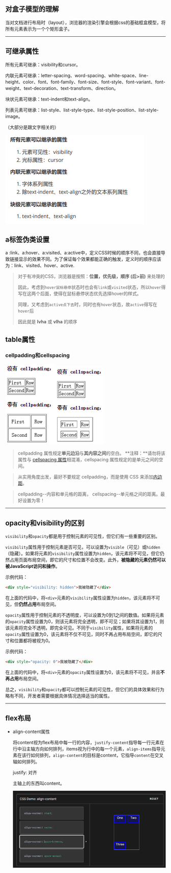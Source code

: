 ## 对盒子模型的理解

当对文档进行布局时（layout），浏览器的渲染引擎会根据css的基础框盒模型，将所有元素表示为一个个矩形盒子。

---

## 可继承属性

所有元素可继承：visibility和cursor。

内联元素可继承：letter-spacing、word-spacing、white-space、line-height、color、font、font-family、font-size、font-style、font-variant、font-weight、text-decoration、text-transform、direction。 

块状元素可继承：text-indent和text-align。 

列表元素可继承：list-style、list-style-type、list-style-position、list-style-image。

（大部分是跟文字相关的）

![image-20230214111217763](assets/image-20230214111217763.png)

## a标签伪类设置

a :link、a:hover、a:visited、a:active中，定义CSS时候的顺序不同，也会直接导致链接显示的效果不同。为了保证每个效果都能正确的触发，定义时的顺序应该为：link、visited、hover、active.

> 对于有冲突的CSS，浏览器是按照：**位置，优先级，顺序 (后>前)** 来处理的
>
> 因此，考虑到`hover鼠标悬停`状态时也会有`link`或`visited`状态，所以`hover`得写在这两个后面，使得在鼠标悬停状态优先选择hover的样式。
>
> 同理，又考虑到`active点下去`时，同时也有`hover`状态，故`active`得写在`hover`后 
>
> 因此就是 **lvha** 或 **vlha** 的顺序

## table属性

### cellpadding和cellspacing

![img](assets/6150436_1469437565689_9AB217826D523CFA52B15130EFC68A40.png)![img](assets/6150436_1469437584131_4CF2CABF79BAAD901F68C39E7397B719.png)

> cellpadding 属性规定**单元边沿**与**其内容之间**的空白。 
> **注释：**请勿将该属性与 [cellspacing   属性](http://www.w3school.com.cn/tags/att_table_cellspacing.asp)相混淆，cellspacing 属性规定的是单元之间的空间。 

>  从实用角度出发，最好不要规定 cellpadding，而是使用 CSS 来添加[内边距](https://hd.nowcoder.com/link.html?target=http://www.w3school.com.cn/css/css_padding.asp)。

> cellpadding--内容和单元格的距离， cellspacing--单元格之间的距离。最好设置为零！

---

## opacity和visibility的区别

`visibility`和`opacity`都是用于控制元素的可见性，但它们有一些重要的区别。

`visibility`属性用于控制元素是否可见，可以设置为`visible`（可见）或`hidden`（隐藏）。如果将元素的`visibility`属性设置为`hidden`，该元素将不可见，但它仍然占用页面布局空间，即它的尺寸和位置不会改变。此外，**被隐藏的元素仍然可以被JavaScript访问和操作**。

示例代码：

```html
<div style="visibility: hidden">我被隐藏了</div>
```

在上面的代码中，将`<div>`元素的`visibility`属性设置为`hidden`，该元素将不可见，但**仍然占用**布局空间。

`opacity`属性用于控制元素的不透明度，可以设置为0到1之间的数值。如果将元素的`opacity`属性设置为0，则该元素将完全透明，即不可见；如果将其设置为1，则该元素将完全不透明，即完全可见。不同于`visibility`属性，如果将元素的`opacity`属性设置为0，该元素将不仅不可见，同时不再占用布局空间，即它的尺寸和位置都将被视为0。

示例代码：

```html
<div style="opacity: 0">我被隐藏了</div>
```

在上面的代码中，将`<div>`元素的`opacity`属性设置为0，该元素将不可见，并且**不再占用**布局空间。

总之，`visibility`和`opacity`都可以控制元素的可见性，但它们的具体效果和行为略有不同，开发者需要根据具体情况选择适当的属性。

---

## flex布局

- align-content属性

  将content视为flex布局中每一行的内容，`justify-content`指导每一行元素在行中沿主轴方向如何排列，items视为行中的每一个元素，`align-items`指导元素在该行如何排列，`align-content`的目标是content，它指导`content`在交叉轴如何排列。

  justify: 对齐

  主轴上的东西叫content。

  ![image-20230227211123876](assets/image-20230227211123876.png)

